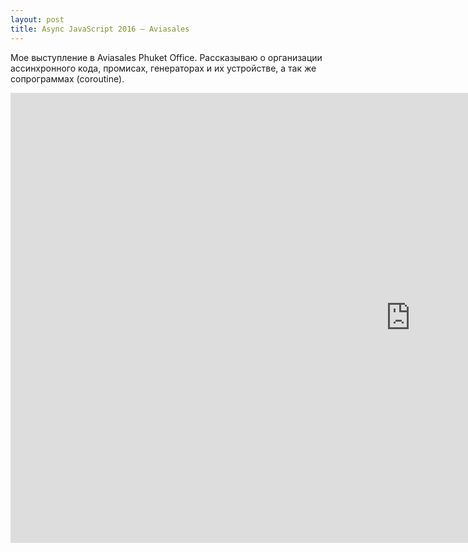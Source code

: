 ```yaml
---
layout: post
title: Async JavaScript 2016 — Aviasales
---
```


Мое выступление в Aviasales Phuket Office. Рассказываю о организации ассинхронного кода,
промисах, генераторах и их устройстве, а так же сопрограммах (coroutine).

<iframe width="1280" height="720" src="https://www.youtube.com/embed/cgbXmkx2XlU?rel=0&amp;showinfo=0" frameborder="0" allowfullscreen></iframe>
